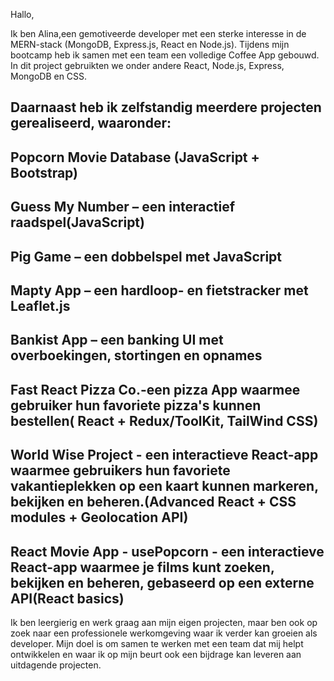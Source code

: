 Hallo, 

Ik ben Alina,een gemotiveerde developer met een sterke interesse in de MERN-stack (MongoDB, Express.js, React en Node.js).
Tijdens mijn bootcamp heb ik samen met een team een volledige Coffee App gebouwd. In dit project gebruikten we onder andere React, Node.js, Express, MongoDB en CSS.

## Daarnaast heb ik zelfstandig meerdere projecten gerealiseerd, waaronder:

## Popcorn Movie Database (JavaScript + Bootstrap)

## Guess My Number – een interactief raadspel(JavaScript)

## Pig Game – een dobbelspel met JavaScript

## Mapty App – een hardloop- en fietstracker met Leaflet.js

## Bankist App – een banking UI met overboekingen, stortingen en opnames

## Fast React Pizza Co.-een pizza App waarmee gebruiker hun favoriete pizza's kunnen bestellen( React +  Redux/ToolKit, TailWind CSS)

## World Wise Project - een interactieve React-app waarmee gebruikers hun favoriete vakantieplekken op een kaart kunnen markeren, bekijken en beheren.(Advanced React  + CSS modules + Geolocation API)

## React Movie App - usePopcorn - een interactieve React-app waarmee je films kunt zoeken, bekijken en beheren, gebaseerd op een externe API(React basics) 

Ik ben leergierig en werk graag aan mijn eigen projecten, maar ben ook op zoek naar een professionele werkomgeving waar ik verder kan groeien als developer.
Mijn doel is om samen te werken met een team dat mij helpt ontwikkelen en waar ik op mijn beurt ook een bijdrage kan leveren aan uitdagende projecten.


